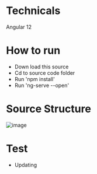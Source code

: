 # Technicals
Angular 12
# How to run
- Down load this source
- Cd to source code folder
- Run 'npm install'
- Run 'ng-serve --open'
# Source Structure
![image](https://user-images.githubusercontent.com/26564132/120507929-70af3f80-c3f1-11eb-8333-7cacc8d01e47.png)

# Test
- Updating
